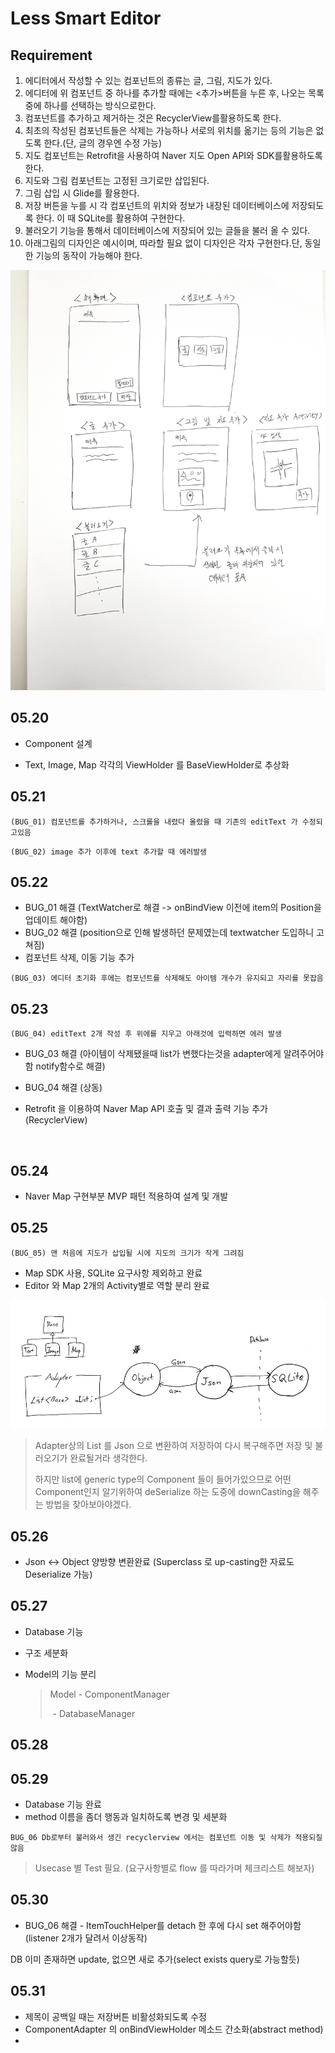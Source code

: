 # Less Smart Editor

## Requirement

1. 에디터에서 작성할 수 있는 컴포넌트의 종류는 글, 그림, 지도가 있다.
2. 에디터에 위 컴포넌트 중 하나를 추가할 때에는 <추가>버튼을 누른 후, 나오는 목록 중에 하나를 선택하는 방식으로한다.
3. 컴포넌트를 추가하고 제거하는 것은 RecyclerView를활용하도록 한다.
4. 최초의 작성된 컴포넌트들은 삭제는 가능하나 서로의 위치를 옮기는 등의 기능은 없도록 한다.(단, 글의 경우엔 수정 가능)
5. 지도 컴포넌트는 Retrofit을 사용하여 Naver 지도 Open API와 SDK를활용하도록 한다.
6. 지도와 그림 컴포넌트는 고정된 크기로만 삽입된다.
7. 그림 삽입 시 Glide를 활용한다.
8. 저장 버튼을 누를 시 각 컴포넌트의 위치와 정보가 내장된 데이터베이스에 저장되도록 한다. 이 때 SQLite를 활용하여 구현한다.
9. 불러오기 기능을 통해서 데이터베이스에 저장되어 있는 글들을 불러 올 수 있다.
10. 아래그림의 디자인은 예시이며, 따라할 필요 없이 디자인은 각자 구현한다.단, 동일한 기능의 동작이 가능해야 한다.

![requirement.jpg](https://github.com/SoojongHwang/LessSmartEditor/blob/master/Study/images/requirement.jpg?raw=false)

## 05.20

* Component 설계


* Text, Image, Map 각각의 ViewHolder 를 BaseViewHolder로 추상화



## 05.21

`(BUG_01) 컴포넌트를 추가하거나, 스크롤을 내렸다 올렸을 때 기존의 editText 가 수정되고있음`

`(BUG_02) image 추가 이후에 text 추가할 때 에러발생`



## 05.22

* BUG_01 해결 (TextWatcher로 해결 -> onBindView 이전에 item의 Position을 업데이트 해야함)
* BUG_02 해결 (position으로 인해 발생하던 문제였는데 textwatcher 도입하니 고쳐짐)
* 컴포넌트 삭제, 이동 기능 추가

`(BUG_03) 에디터 초기화 후에는 컴포넌트를 삭제해도 아이템 개수가 유지되고 자리를 못잡음`



## 05.23

`(BUG_04) editText 2개 작성 후 위에를 지우고 아래것에 입력하면 에러 발생 `

* BUG_03 해결 (아이템이 삭제됐을때 list가 변했다는것을 adapter에게 알려주어야함 notify함수로 해결)

* BUG_04 해결 (상동)

* Retrofit 을 이용하여 Naver Map API 호출 및 결과 출력 기능 추가(RecyclerView)

  ​

## 05.24

* Naver Map 구현부분 MVP 패턴 적용하여 설계 및 개발

## 05.25

`(BUG_05) 맨 처음에 지도가 삽입될 시에 지도의 크기가 작게 그려짐`

* Map SDK 사용, SQLite 요구사항 제외하고 완료
* Editor 와 Map 2개의 Activity별로 역할 분리 완료


![GSON](https://github.com/SoojongHwang/LessSmartEditor/blob/master/Study/images/gson.jpg?raw=false)

> Adapter상의 List 를 Json 으로 변환하여 저장하여 다시 복구해주면 저장 및 불러오기가 완료될거라 생각한다.
>
> 하지만 list에 generic type의 Component 들이 들어가있으므로 어떤 Component인지 알기위하여 deSerialize 하는 도중에 downCasting을 해주는 방법을 찾아보아야겠다.



## 05.26

* Json <-> Object 양방향 변환완료 (Superclass 로 up-casting한 자료도 Deserialize 가능)



## 05.27

* Database 기능

* 구조 세분화

* Model의 기능 분리 

  > Model 	- ComponentManager
  >
  > ​		- DatabaseManager




## 05.28



## 05.29

* Database 기능 완료
* method 이름을 좀더 행동과 일치하도록 변경 및 세분화

`BUG_06 Db로부터 불러와서 생긴 recyclerview 에서는 컴포넌트 이동 및 삭제가 적용되질 않음`



> Usecase 별 Test 필요. (요구사항별로 flow 를 따라가며 체크리스트 해보자)



## 05.30

* BUG_06 해결 - ItemTouchHelper를 detach 한 후에 다시 set 해주어야함 (listener 2개가 달려서 이상동작)

DB 이미 존재하면 update, 없으면 새로 추가(select exists query로 가능할듯)



## 05.31

* 제목이 공백일 때는 저장버튼 비활성화되도록 수정
* ComponentAdapter 의 onBindViewHolder 메소드 간소화(abstract method)
* ​